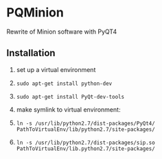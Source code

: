 # PQMinion
Rewrite of Minion software with PyQT4

## Installation
1. set up a virtual environment
1. ```shell
   sudo apt-get install python-dev
   ```
2. ```shell
   sudo apt-get install PyQt-dev-tools
   ```
3. make symlink to virtual environment:
  1. ```shell
     ln -s /usr/lib/python2.7/dist-packages/PyQt4/ PathToVirtualEnv/lib/python2.7/site-packages/
     ```
  2. ```shell
     ln -s /usr/lib/python2.7/dist-packages/sip.so PathToVirtualEnv/lib.python2.7/site-packages/
     ```

